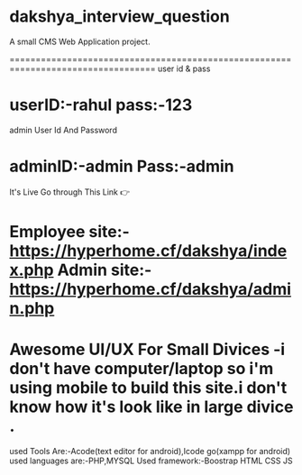 # dakshya_interview_question
A small CMS Web Application project.

==================================================================================
user id & pass

userID:-rahul
pass:-123
==================================================================================
admin User Id And Password

adminID:-admin
Pass:-admin
==================================================================================
It's Live Go through This Link 👉

Employee site:-https://hyperhome.cf/dakshya/index.php
Admin site:-https://hyperhome.cf/dakshya/admin.php
===================================================================================
 Awesome UI/UX For Small Divices 
 -i don't have computer/laptop so i'm using mobile to build this site.i don't know how it's look like in large divice . 
================================================================================
 used Tools Are:-Acode(text editor for android),Icode go(xampp for android)
 used languages are:-PHP,MYSQL
 Used framework:-Boostrap
 HTML
 CSS
 JS
